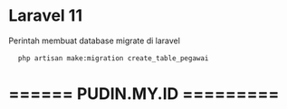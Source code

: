 <h1>Laravel 11</h1>
<p>Perintah membuat database migrate di laravel</p>
<pre>
  <code>php artisan make:migration create_table_pegawai</code>
</pre>



<h1>====== PUDIN.MY.ID =========</h1>
